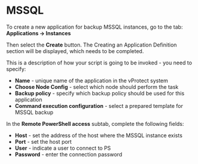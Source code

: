 # MSSQL

To create a new application for backup MSSQL instances, go to the tab: **Applications -&gt; Instances**

Then select the **Create** button. The Creating an Application Definition section will be displayed, which needs to be completed.

This is a description of how your script is going to be invoked - you need to specify:

* **Name**  - unique name of the application in the vProtect system
* **Choose Node Config** - select which node should perform the task
* **Backup policy** - specify which backup policy should be used for this application
* **Command execution configuration** - select a prepared template for MSSQL backup

In the **Remote PowerShell access** subtab, complete the following fields:

* **Host** - set the address of the host where the MSSQL instance exists
* **Port** - set the host port
* **User** - indicate a user to connect to PS
* **Password** - enter the connection password

